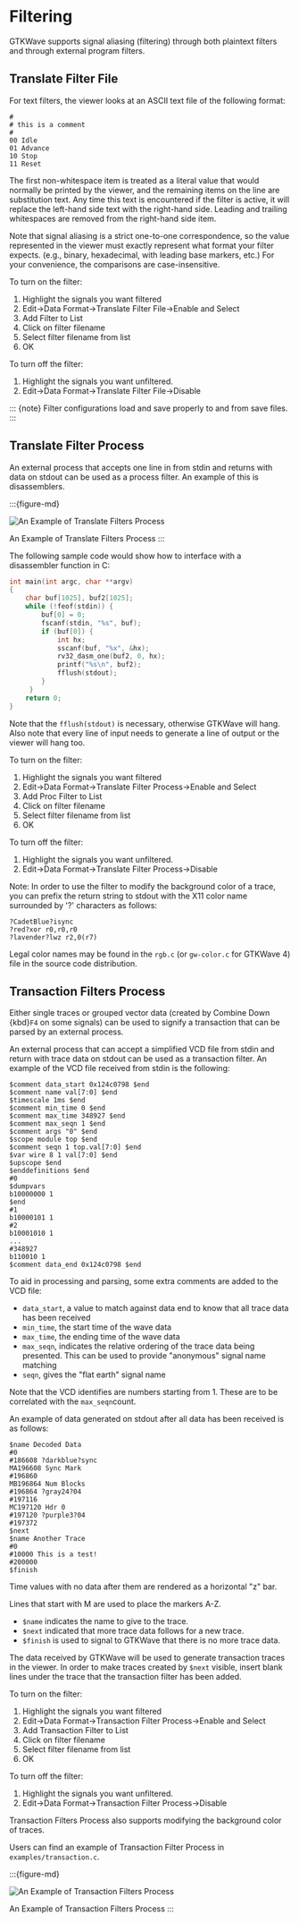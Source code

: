 # Filtering

GTKWave supports signal aliasing (filtering) through both plaintext
filters and through external program filters.

## Translate Filter File

For text filters, the viewer looks at an ASCII text file of the
following format:

```text
#
# this is a comment
#
00 Idle
01 Advance
10 Stop
11 Reset
```

The first non-whitespace item is treated as a literal value that would
normally be printed by the viewer, and the remaining items on the line
are substitution text. Any time this text is encountered if the filter
is active, it will replace the left-hand side text with the right-hand
side. Leading and trailing whitespaces are removed from the right-hand
side item.

Note that signal aliasing is a strict
one-to-one correspondence, so the value represented in the viewer must
exactly represent what format your filter expects. (e.g., binary,
hexadecimal, with leading base markers, etc.) For your convenience, the
comparisons are case-insensitive.

To turn on the filter:

1. Highlight the signals you want filtered
2. Edit->Data Format->Translate Filter File->Enable and Select
3. Add Filter to List
4. Click on filter filename
5. Select filter filename from list
6. OK

To turn off the filter:

1. Highlight the signals you want unfiltered.
2. Edit->Data Format->Translate Filter File->Disable

::: {note}
Filter configurations load and save properly to and from save files.
:::

## Translate Filter Process

An external process that accepts one line in from stdin and returns with
data on stdout can be used as a process filter. An example of this is
disassemblers. 

:::{figure-md}

![An Example of Translate Filters Process](../_static/images/translate-filter-process.png)

An Example of Translate Filters Process
:::

The following sample code would show how to interface
with a disassembler function in C:

```c
int main(int argc, char **argv)
{
    char buf[1025], buf2[1025];
    while (!feof(stdin)) {
        buf[0] = 0;
        fscanf(stdin, "%s", buf);
        if (buf[0]) {
            int hx;
            sscanf(buf, "%x", &hx);
            rv32_dasm_one(buf2, 0, hx);
            printf("%s\n", buf2);
            fflush(stdout);
        }
     }
    return 0;
}
```

Note that the `fflush(stdout)` is necessary, otherwise GTKWave will
hang. Also note that every line of input needs to generate a line of
output or the viewer will hang too.

To turn on the filter:

1. Highlight the signals you want filtered
2. Edit->Data Format->Translate Filter Process->Enable and Select
3. Add Proc Filter to List
4. Click on filter filename
5. Select filter filename from list
6. OK

To turn off the filter:

1. Highlight the signals you want unfiltered.
2. Edit->Data Format->Translate Filter Process->Disable

Note: In order to use the filter to modify the background color of a
trace, you can prefix the return string to stdout with the X11 color
name surrounded by '?' characters as follows:

```text
?CadetBlue?isync
?red?xor r0,r0,r0
?lavender?lwz r2,0(r7)
```

Legal color names may be found in the `rgb.c` (or `gw-color.c` for GTKWave 4)
file in the source code distribution.

## Transaction Filters Process

Either single traces or grouped vector data (created by Combine Down
{kbd}`F4` on some signals) can be used to signify a transaction that can be
parsed by an external process.

An external process that can accept a simplified VCD file from stdin and
return with trace data on stdout can be used as a transaction filter. An
example of the VCD file received from stdin is the following:

```text
$comment data_start 0x124c0798 $end
$comment name val[7:0] $end
$timescale 1ms $end
$comment min_time 0 $end
$comment max_time 348927 $end
$comment max_seqn 1 $end
$comment args "0" $end
$scope module top $end
$comment seqn 1 top.val[7:0] $end
$var wire 8 1 val[7:0] $end
$upscope $end
$enddefinitions $end
#0
$dumpvars
b10000000 1
$end
#1
b10000101 1
#2
b10001010 1
...
#348927
b110010 1
$comment data_end 0x124c0798 $end
```

To aid in processing and parsing, some extra comments are added to the
VCD file:

* `data_start`, a value to match against data end to know that all trace
data has been received
* `min_time`, the start time of the wave data
* `max_time`, the ending time of the wave data
* `max_seqn`, indicates the relative ordering of the trace data being
    presented. This can be used to provide "anonymous" signal name matching
* `seqn`, gives the "flat earth" signal name

Note that the VCD identifies are numbers starting from 1. These are to
be correlated with the `max_seqn`count.

An example of data generated on stdout after all data has been received
is as follows:

```text
$name Decoded Data
#0
#186608 ?darkblue?sync
MA196608 Sync Mark
#196860
MB196864 Num Blocks
#196864 ?gray24?04
#197116
MC197120 Hdr 0
#197120 ?purple3?04
#197372
$next
$name Another Trace
#0
#10000 This is a test!
#200000
$finish
```

Time values with no data after them are rendered as a horizontal "z"
bar.

Lines that start with M are used to place the markers A-Z.

* `$name` indicates the name to give to the trace.
* `$next` indicated that more trace data follows for a new trace.
* `$finish` is used to signal to GTKWave that there is no more trace data.

The data received by GTKWave will be used to generate transaction traces
in the viewer. In order to make traces created by `$next` visible, insert
blank lines under the trace that the transaction filter has been added.

To turn on the filter:

1. Highlight the signals you want filtered
2. Edit->Data Format->Transaction Filter Process->Enable and Select
3. Add Transaction Filter to List
4. Click on filter filename
5. Select filter filename from list
6. OK

To turn off the filter:

1. Highlight the signals you want unfiltered.
2. Edit->Data Format->Transaction Filter Process->Disable

Transaction Filters Process also supports modifying the background color
of traces.

Users can find an example of Transaction Filter Process in `examples/transaction.c`.

:::{figure-md}

![An Example of Transaction Filters Process](../_static/images/transaction-filter-process.png)

An Example of Transaction Filters Process
:::